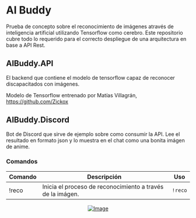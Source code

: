 # AI Buddy

Prueba de concepto sobre el reconocimiento de imágenes através de inteligencia artificial utilizando Tensorflow como cerebro.
Este repositorio cubre todo lo requerido para el correcto despliegue de una arquitectura en base a API Rest.

## AIBuddy.API

El backend que contiene el modelo de tensorflow capaz de reconocer discapacitados con imágenes.

Modelo de Tensorflow entrenado por Matías Villagrán, https://github.com/Zickox

## AIBuddy.Discord

Bot de Discord que sirve de ejemplo sobre como consumir la API.
Lee el resultado en formato json y lo muestra en el chat como una bonita imágen de anime.

### Comandos

 Comando | Descripción | Uso |
| ------------- | ------------- | :-----------: |
| !reco | Inicia el proceso de reconocimiento a través de la imágen. | `!reco` |

<p align="center">
    <a target="_blank" href="https://4da.ms/">
        <img src="https://i.imgur.com/IZIWAy2.png" alt="Image"/>
    </a>
</p>
